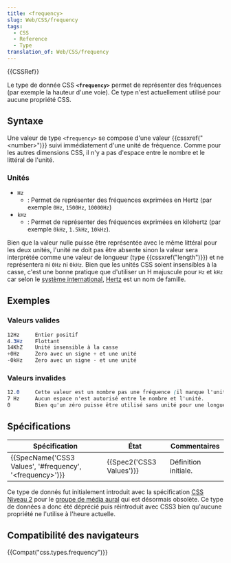 ```yaml
---
title: <frequency>
slug: Web/CSS/frequency
tags:
  - CSS
  - Reference
  - Type
translation_of: Web/CSS/frequency
---
```

{{CSSRef}}

Le type de donnée CSS **`<frequency>`** permet de représenter des fréquences (par exemple la hauteur d'une voie). Ce type n'est actuellement utilisé pour aucune propriété CSS.

## Syntaxe

Une valeur de type `<frequency>` se compose d'une valeur {{cssxref("&lt;number&gt;")}} suivi immédiatement d'une unité de fréquence. Comme pour les autres dimensions CSS, il n'y a pas d'espace entre le nombre et le littéral de l'unité.

### Unités

- `Hz`
  - : Permet de représenter des fréquences exprimées en Hertz (par exemple `0Hz`, `1500Hz`, `10000Hz`)
- `kHz`
  - : Permet de représenter des fréquences exprimées en kilohertz (par exemple `0kHz`, `1.5kHz`, `10kHz`).

Bien que la valeur nulle puisse être représentée avec le même littéral pour les deux unités, l'unité ne doit pas être absente sinon la valeur sera interprétée comme une valeur de longueur (type {{cssxref("length")}}) et ne représentera ni `0Hz` ni `0kHz`. Bien que les unités CSS soient insensibles à la casse, c'est une bonne pratique que d'utiliser un H majuscule pour `Hz` et `kHz` car selon le [système international](https://fr.wikipedia.org/wiki/Syst%C3%A8me_international_d%27unit%C3%A9s), [Hertz](https://fr.wikipedia.org/wiki/Heinrich_Rudolf_Hertz) est un nom de famille.

## Exemples

### Valeurs valides

```css example-good
12Hz     Entier positif
4.3Hz    Flottant
14KhZ    Unité insensible à la casse
+0Hz     Zero avec un signe + et une unité
-0kHz    Zero avec un signe - et une unité
```

### Valeurs invalides

```css example-bad
12.0     Cette valeur est un nombre pas une fréquence (il manque l'unité).
7 Hz     Aucun espace n'est autorisé entre le nombre et l'unité.
0        Bien qu'un zéro puisse être utilisé sans unité pour une longueur, ce n'est pas le cas pour une fréquence.
```

## Spécifications

| Spécification                                                                        | État                             | Commentaires         |
| ------------------------------------------------------------------------------------ | -------------------------------- | -------------------- |
| {{SpecName('CSS3 Values', '#frequency', '&lt;frequency&gt;')}} | {{Spec2('CSS3 Values')}} | Définition initiale. |

Ce type de donnés fut initialement introduit avec la spécification [CSS Niveau 2](https://www.w3.org/TR/CSS2/) pour le [groupe de média aural](/fr/docs/Web/CSS/@media/aural) qui est désormais obsolète. Ce type de données a donc été déprécié puis réintroduit avec CSS3 bien qu'aucune propriété ne l'utilise à l'heure actuelle.

## Compatibilité des navigateurs

{{Compat("css.types.frequency")}}
